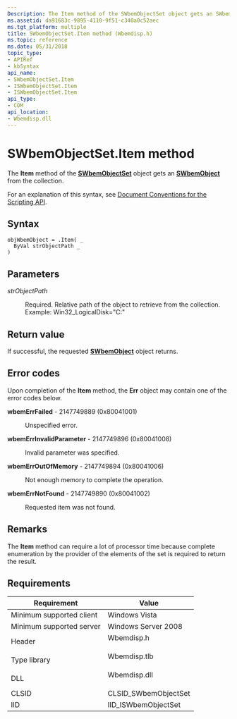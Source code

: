 ```yaml
---
Description: The Item method of the SWbemObjectSet object gets an SWbemObject from the collection.
ms.assetid: da91683c-9895-4110-9f51-c340a0c52aec
ms.tgt_platform: multiple
title: SWbemObjectSet.Item method (Wbemdisp.h)
ms.topic: reference
ms.date: 05/31/2018
topic_type: 
- APIRef
- kbSyntax
api_name: 
- SWbemObjectSet.Item
- ISWbemObjectSet.Item
- ISWbemObjectSet.Item
api_type: 
- COM
api_location: 
- Wbemdisp.dll
---
```


# SWbemObjectSet.Item method

The **Item** method of the [**SWbemObjectSet**](swbemobjectset.md) object gets an [**SWbemObject**](swbemobject.md) from the collection.

For an explanation of this syntax, see [Document Conventions for the Scripting API](document-conventions-for-the-scripting-api.md).

## Syntax


```VB
objWbemObject = .Item( _
  ByVal strObjectPath _
)
```



## Parameters

<dl> <dt>

*strObjectPath* 
</dt> <dd>

Required. Relative path of the object to retrieve from the collection. Example: Win32\_LogicalDisk="C:"

</dd> </dl>

## Return value

If successful, the requested [**SWbemObject**](swbemobject.md) object returns.

## Error codes

Upon completion of the **Item** method, the **Err** object may contain one of the error codes below.

<dl> <dt>

**wbemErrFailed** - 2147749889 (0x80041001)
</dt> <dd>

Unspecified error.

</dd> <dt>

**wbemErrInvalidParameter** - 2147749896 (0x80041008)
</dt> <dd>

Invalid parameter was specified.

</dd> <dt>

**wbemErrOutOfMemory** - 2147749894 (0x80041006)
</dt> <dd>

Not enough memory to complete the operation.

</dd> <dt>

**wbemErrNotFound** - 2147749890 (0x80041002)
</dt> <dd>

Requested item was not found.

</dd> </dl>

## Remarks

The **Item** method can require a lot of processor time because complete enumeration by the provider of the elements of the set is required to return the result.

## Requirements



| Requirement | Value |
|-------------------------------------|-----------------------------------------------------------------------------------------|
| Minimum supported client<br/> | Windows Vista<br/>                                                                |
| Minimum supported server<br/> | Windows Server 2008<br/>                                                          |
| Header<br/>                   | <dl> <dt>Wbemdisp.h</dt> </dl>   |
| Type library<br/>             | <dl> <dt>Wbemdisp.tlb</dt> </dl> |
| DLL<br/>                      | <dl> <dt>Wbemdisp.dll</dt> </dl> |
| CLSID<br/>                    | CLSID\_SWbemObjectSet<br/>                                                        |
| IID<br/>                      | IID\_ISWbemObjectSet<br/>                                                         |



 

 




